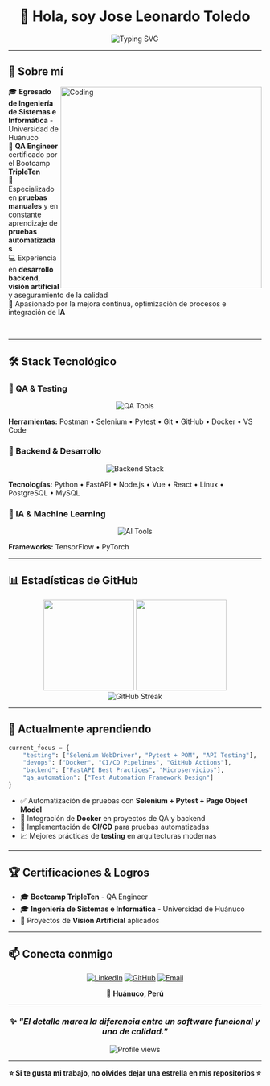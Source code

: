 <div align="center">

# 👋 Hola, soy Jose Leonardo Toledo

<img src="https://readme-typing-svg.demolab.com?font=Fira+Code&size=22&duration=3000&pause=1000&color=2E9EF7&center=true&vCenter=true&width=600&lines=QA+Engineer+%7C+Backend+Developer;Especializado+en+Testing+Manual+%26+Automatizado;Apasionado+por+la+Calidad+del+Software" alt="Typing SVG" />

</div>

---

## 🚀 Sobre mí

<img align="right" alt="Coding" width="400" src="https://user-images.githubusercontent.com/74038190/229223263-cf2e4b07-2615-4f87-9c38-e37600f8381a.gif">

🎓 **Egresado de Ingeniería de Sistemas e Informática** - Universidad de Huánuco  
🧪 **QA Engineer** certificado por el Bootcamp **TripleTen**  
💼 Especializado en **pruebas manuales** y en constante aprendizaje de **pruebas automatizadas**  
💻 Experiencia en **desarrollo backend**, **visión artificial** y aseguramiento de la calidad  
🚀 Apasionado por la mejora continua, optimización de procesos e integración de **IA**

<br clear="right"/>

---

## 🛠️ Stack Tecnológico

### 🔹 QA & Testing
<p align="center">
  <img src="https://skillicons.dev/icons?i=postman,selenium,pytest,git,github,docker,vscode" alt="QA Tools" />
</p>

**Herramientas:** Postman • Selenium • Pytest • Git • GitHub • Docker • VS Code

### 🔹 Backend & Desarrollo
<p align="center">
  <img src="https://skillicons.dev/icons?i=python,fastapi,nodejs,vue,react,linux,postgresql,mysql" alt="Backend Stack" />
</p>

**Tecnologías:** Python • FastAPI • Node.js • Vue • React • Linux • PostgreSQL • MySQL

### 🔹 IA & Machine Learning
<p align="center">
  <img src="https://skillicons.dev/icons?i=tensorflow,pytorch" alt="AI Tools" />
</p>

**Frameworks:** TensorFlow • PyTorch

---

## 📊 Estadísticas de GitHub

<div align="center">
  <img height="180em" src="https://github-readme-stats.vercel.app/api?username=byjoseleonardo&show_icons=true&theme=tokyonight&include_all_commits=true&count_private=true"/>
  <img height="180em" src="https://github-readme-stats.vercel.app/api/top-langs/?username=byjoseleonardo&layout=compact&langs_count=8&theme=tokyonight"/>
</div>

<div align="center">
  <img src="https://github-readme-streak-stats.herokuapp.com/?user=byjoseleonardo&theme=tokyonight" alt="GitHub Streak" />
</div>

---

## 🌱 Actualmente aprendiendo

```python
current_focus = {
    "testing": ["Selenium WebDriver", "Pytest + POM", "API Testing"],
    "devops": ["Docker", "CI/CD Pipelines", "GitHub Actions"],
    "backend": ["FastAPI Best Practices", "Microservicios"],
    "qa_automation": ["Test Automation Framework Design"]
}
```

- ✅ Automatización de pruebas con **Selenium + Pytest + Page Object Model**
- 🐳 Integración de **Docker** en proyectos de QA y backend
- 🔄 Implementación de **CI/CD** para pruebas automatizadas
- 📈 Mejores prácticas de **testing** en arquitecturas modernas

---

## 🏆 Certificaciones & Logros

- 🎓 **Bootcamp TripleTen** - QA Engineer
- 🎓 **Ingeniería de Sistemas e Informática** - Universidad de Huánuco
- 🔬 Proyectos de **Visión Artificial** aplicados

---

## 📫 Conecta conmigo

<div align="center">

[![LinkedIn](https://img.shields.io/badge/LinkedIn-0077B5?style=for-the-badge&logo=linkedin&logoColor=white)](https://www.linkedin.com/in/jose-leonardo-toledo-cervantes-4b5029282)
[![GitHub](https://img.shields.io/badge/GitHub-100000?style=for-the-badge&logo=github&logoColor=white)](https://github.com/byjoseleonardo)
[![Email](https://img.shields.io/badge/Email-D14836?style=for-the-badge&logo=gmail&logoColor=white)](mailto:leonardocervantest22@gmail.com)

📍 **Huánuco, Perú**

</div>

---

<div align="center">

### ✨ *"El detalle marca la diferencia entre un software funcional y uno de calidad."*

<img src="https://komarev.com/ghpvc/?username=byjoseleonardo&color=blueviolet&style=flat-square&label=Visitas+al+perfil" alt="Profile views" />

</div>

---

<div align="center">

**⭐️ Si te gusta mi trabajo, no olvides dejar una estrella en mis repositorios ⭐️**

</div>
